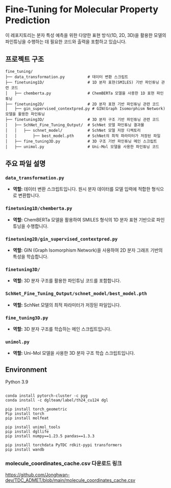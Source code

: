 # Fine-Tuning for Molecular Property Prediction

이 레포지토리는 분자 특성 예측을 위한 다양한 표현 방식(1D, 2D, 3D)을 활용한 모델의 파인튜닝을 수행하는 데 필요한 코드와 출력을 포함하고 있습니다.

## 프로젝트 구조

```plaintext
fine_tuning/
├── data_transformation.py          # 데이터 변환 스크립트
├── finetuning1D/                   # 1D 분자 표현(SMILES) 기반 파인튜닝 관련 코드
│   ├── chemberta.py                # ChemBERTa 모델을 사용한 1D 표현 파인튜닝
├── finetuning2D/                   # 2D 분자 표현 기반 파인튜닝 관련 코드
│   ├── gin_supervised_contextpred.py # GIN(Graph Isomorphism Network) 모델을 활용한 파인튜닝
├── finetuning3D/                   # 3D 분자 구조 기반 파인튜닝 관련 코드
│   ├── SchNet_Fine_Tuning_Output/  # SchNet 모델 파인튜닝 결과물
│   │   ├── schnet_model/           # SchNet 모델 저장 디렉토리
│   │       ├── best_model.pth      # SchNet의 최적 파라미터가 저장된 파일
│   ├── fine_tuning3D.py            # 3D 구조 기반 파인튜닝 메인 스크립트
│   ├── unimol.py                   # Uni-Mol 모델을 사용한 파인튜닝 코드
```

## 주요 파일 설명

### **`data_transformation.py`**
- **역할:** 데이터 변환 스크립트입니다. 원시 분자 데이터를 모델 입력에 적합한 형식으로 변환합니다.

### **`finetuning1D/chemberta.py`**
- **역할:** ChemBERTa 모델을 활용하여 SMILES 형식의 1D 분자 표현 기반으로 파인튜닝을 수행합니다.

### **`finetuning2D/gin_supervised_contextpred.py`**
- **역할:** GIN (Graph Isomorphism Network)을 사용하여 2D 분자 그래프 기반의 특성을 학습합니다.

### **`finetuning3D/`**
- **역할:** 3D 분자 구조를 활용한 파인튜닝 코드를 포함합니다.

### **`SchNet_Fine_Tuning_Output/schnet_model/best_model.pth`**
- **역할:** SchNet 모델의 최적 파라미터가 저장된 파일입니다.

### **`fine_tuning3D.py`**
- **역할:** 3D 분자 구조를 학습하는 메인 스크립트입니다.

### **`unimol.py`**
- **역할:** Uni-Mol 모델을 사용한 3D 분자 구조 학습 스크립트입니다.


## Environment
Python 3.9

```

conda install pytorch-cluster -c pyg
conda install -c dglteam/label/th24_cu124 dgl

```


```
pip install torch_geometric
Pip install torch
pip install molfeat

pip install unimol_tools
pip install dgllife 
pip install numpy==1.23.5 pandas==1.3.3

pip install torchdata PyTDC rdkit-pypi transformers
pip install wandb

```
### molecule_coordinates_cache.csv 다운로드 링크
https://github.com/Jonghwan-dev/TDC_ADMET/blob/main/molecule_coordinates_cache.csv
